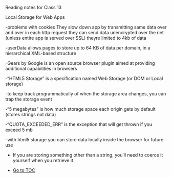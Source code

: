 Reading notes for Class 13

Local Storage for Web Apps

-problems with cookies
  They slow down app by transmitting same data over and over in each http request
  they can send data unencrypted over the net (unless entire app is served over  SSL)
  theyre limited to 4kb of data

-userData allows pages to store up to 64 KB of data per domain, in a hierarchical XML-based structure

-Gears by Google is an open source browser plugin aimed at providing additional capabilities in browsers

-“HTML5 Storage” is a specification named Web Storage (or DOM or Local storage) 

-to keep track programmatically of when the storage area changes, you can trap the storage event

-“5 megabytes” is how much storage space each origin gets by default (stores strings not data)

-“QUOTA_EXCEEDED_ERR” is the exception that will get thrown if you exceed 5 mb

-with html5 storage you can store data locally inside the browser for future use

- If you are storing something other than a string, you’ll need to coerce it yourself when you retrieve it


- [Go to TOC](README.md)